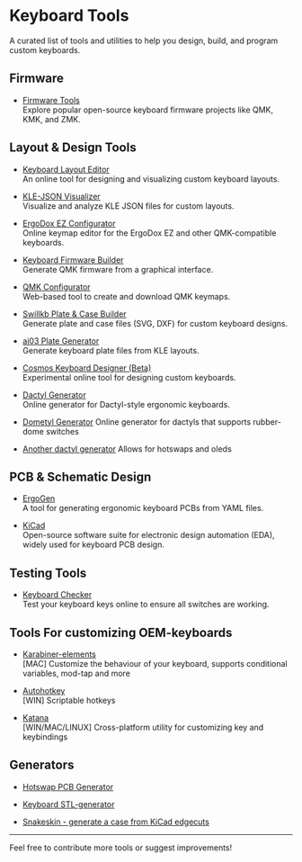 # Keyboard Tools

A curated list of tools and utilities to help you design, build, and program custom keyboards.

## Firmware

- [Firmware Tools](./fw/README.md)  
  Explore popular open-source keyboard firmware projects like QMK, KMK, and ZMK.

## Layout & Design Tools

- [Keyboard Layout Editor](http://www.keyboard-layout-editor.com/)  
  An online tool for designing and visualizing custom keyboard layouts.

- [KLE-JSON Visualizer](https://jhelvy.shinyapps.io/klejson/)  
  Visualize and analyze KLE JSON files for custom layouts.

- [ErgoDox EZ Configurator](https://configure.ergodox-ez.com/)  
  Online keymap editor for the ErgoDox EZ and other QMK-compatible keyboards.

- [Keyboard Firmware Builder](https://kbfirmware.com/)  
  Generate QMK firmware from a graphical interface.

- [QMK Configurator](https://config.qmk.fm/)  
  Web-based tool to create and download QMK keymaps.

- [Swillkb Plate & Case Builder](http://builder.swillkb.com/)  
  Generate plate and case files (SVG, DXF) for custom keyboard designs.

- [ai03 Plate Generator](https://kbplate.ai03.com/)  
  Generate keyboard plate files from KLE layouts.

- [Cosmos Keyboard Designer (Beta)](https://ryanis.cool/cosmos/beta)  
  Experimental online tool for designing custom keyboards.

- [Dactyl Generator](https://ryanis.cool/dactyl/)  
  Online generator for Dactyl-style ergonomic keyboards.

- [Dometyl Generator](https://github.com/geoffder/dometyl-keyboard)
  Online generator for dactyls that supports rubber-dome switches

- [Another dactyl generator](https://github.com/joshreve/dactyl-keyboard)
  Allows for hotswaps and oleds


## PCB & Schematic Design

- [ErgoGen](https://ergogen.xyz/)  
  A tool for generating ergonomic keyboard PCBs from YAML files.

- [KiCad](https://kicad.org/)  
  Open-source software suite for electronic design automation (EDA), widely used for keyboard PCB design.

## Testing Tools

- [Keyboard Checker](https://keyboardchecker.com/)  
  Test your keyboard keys online to ensure all switches are working.

## Tools For customizing OEM-keyboards

- [Karabiner-elements](https://karabiner-elements.pqrs.org/)  
  [MAC] Customize the behaviour of your keyboard, supports conditional variables, mod-tap and more

- [Autohotkey](https://www.autohotkey.com/)  
  [WIN] Scriptable hotkeys

- [Katana](https://github.com/jtroo/kanata)  
  [WIN/MAC/LINUX] Cross-platform utility for customizing key and keybindings

## Generators

- [Hotswap PCB Generator](https://github.com/50an6xy06r6n/hotswap_pcb_generator/tree/main)

- [Keyboard STL-generator](https://github.com/jeffminton/keyboard_stl_generator)

- [Snakeskin - generate a case from KiCad edgecuts](https://github.com/BlueDrink9/keeb_snakeskin)
---

Feel free to contribute more tools or suggest improvements!